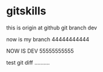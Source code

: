 # gitskills
this is origin at github
git branch dev

now is my branch 44444444444

NOW IS DEV 55555555555

test git diff ..........

